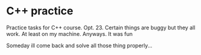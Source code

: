 # C++ practice
Practice tasks for C++ course. Opt. 23.
Certain things are buggy but they all work. At least on my machine.
Anyways. It was fun

Someday ill come back and solve all those thing properly...

